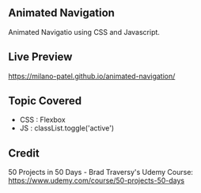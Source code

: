 ## Animated Navigation

Animated Navigatio using CSS and Javascript.

## Live Preview

https://milano-patel.github.io/animated-navigation/

## Topic Covered

- CSS : Flexbox
- JS : classList.toggle('active')

## Credit

50 Projects in 50 Days - Brad Traversy's Udemy Course: https://www.udemy.com/course/50-projects-50-days
